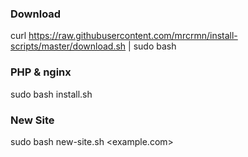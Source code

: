 ### Download
curl https://raw.githubusercontent.com/mrcrmn/install-scripts/master/download.sh | sudo bash

### PHP & nginx
sudo bash install.sh

### New Site
sudo bash new-site.sh <example.com>
